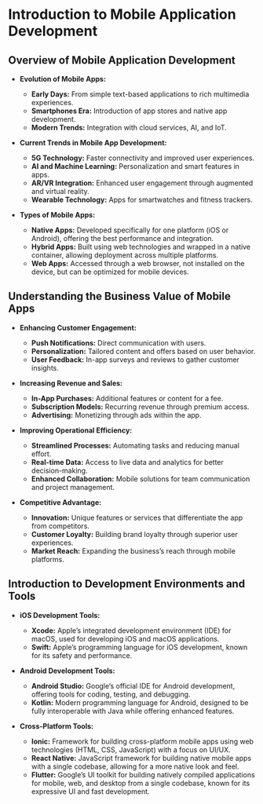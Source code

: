 # Introduction to Mobile Application Development

## Overview of Mobile Application Development
- **Evolution of Mobile Apps:**
  - **Early Days:** From simple text-based applications to rich multimedia experiences.
  - **Smartphones Era:** Introduction of app stores and native app development.
  - **Modern Trends:** Integration with cloud services, AI, and IoT.

- **Current Trends in Mobile App Development:**
  - **5G Technology:** Faster connectivity and improved user experiences.
  - **AI and Machine Learning:** Personalization and smart features in apps.
  - **AR/VR Integration:** Enhanced user engagement through augmented and virtual reality.
  - **Wearable Technology:** Apps for smartwatches and fitness trackers.

- **Types of Mobile Apps:**
  - **Native Apps:** Developed specifically for one platform (iOS or Android), offering the best performance and integration.
  - **Hybrid Apps:** Built using web technologies and wrapped in a native container, allowing deployment across multiple platforms.
  - **Web Apps:** Accessed through a web browser, not installed on the device, but can be optimized for mobile devices.

## Understanding the Business Value of Mobile Apps
- **Enhancing Customer Engagement:**
  - **Push Notifications:** Direct communication with users.
  - **Personalization:** Tailored content and offers based on user behavior.
  - **User Feedback:** In-app surveys and reviews to gather customer insights.

- **Increasing Revenue and Sales:**
  - **In-App Purchases:** Additional features or content for a fee.
  - **Subscription Models:** Recurring revenue through premium access.
  - **Advertising:** Monetizing through ads within the app.

- **Improving Operational Efficiency:**
  - **Streamlined Processes:** Automating tasks and reducing manual effort.
  - **Real-time Data:** Access to live data and analytics for better decision-making.
  - **Enhanced Collaboration:** Mobile solutions for team communication and project management.

- **Competitive Advantage:**
  - **Innovation:** Unique features or services that differentiate the app from competitors.
  - **Customer Loyalty:** Building brand loyalty through superior user experiences.
  - **Market Reach:** Expanding the business’s reach through mobile platforms.

## Introduction to Development Environments and Tools
- **iOS Development Tools:**
  - **Xcode:** Apple’s integrated development environment (IDE) for macOS, used for developing iOS and macOS applications.
  - **Swift:** Apple’s programming language for iOS development, known for its safety and performance.

- **Android Development Tools:**
  - **Android Studio:** Google’s official IDE for Android development, offering tools for coding, testing, and debugging.
  - **Kotlin:** Modern programming language for Android, designed to be fully interoperable with Java while offering enhanced features.

- **Cross-Platform Tools:**
  - **Ionic:** Framework for building cross-platform mobile apps using web technologies (HTML, CSS, JavaScript) with a focus on UI/UX.
  - **React Native:** JavaScript framework for building native mobile apps with a single codebase, allowing for a more native look and feel.
  - **Flutter:** Google’s UI toolkit for building natively compiled applications for mobile, web, and desktop from a single codebase, known for its expressive UI and fast development.

